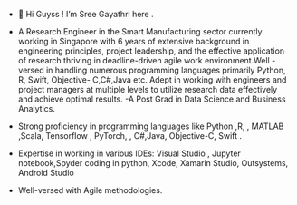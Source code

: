 - 👋 Hi Guyss ! I’m  Sree Gayathri here .
- A Research Engineer in the Smart Manufacturing sector currently working in Singapore  with 6 years of extensive background in engineering principles, project leadership, and the effective application of research thriving in deadline-driven agile work environment.Well -versed in handling numerous programming languages primarily Python, R, Swift, Objective- C,C#,Java etc. Adept in working with engineers and project managers at multiple levels to utilize research data effectively and achieve optimal results.
-A Post Grad in Data Science and Business Analytics. 

 -  Strong proficiency in programming languages like Python ,R, , MATLAB ,Scala, Tensorflow , PyTorch, , C#,Java, Objective-C, Swift .
 -   Expertise in working in various IDEs:  Visual Studio , Jupyter notebook,Spyder coding in python, Xcode, Xamarin Studio, Outsystems, Android Studio
 -   Well-versed with Agile methodologies.
<!---
sreegayu23/sreegayu23 is a ✨ special ✨ repository because its `README.md` (this file) appears on your GitHub profile.
You can click the Preview link to take a look at your changes.
--->
